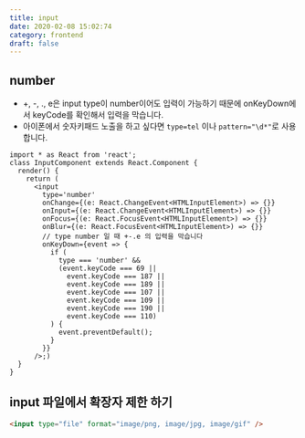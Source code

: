 ```yaml
---
title: input
date: 2020-02-08 15:02:74
category: frontend
draft: false
---
```


## number

- +, -, ., e은 input type이 number이어도 입력이 가능하기 때문에 onKeyDown에서 keyCode를 확인해서 입력을 막습니다.
- 아이폰에서 숫자키패드 노출을 하고 싶다면 `type=tel` 이나 `pattern="\d*"`로 사용합니다.

```tsx
import * as React from 'react';
class InputComponent extends React.Component {
  render() {
    return (
      <input
        type='number'
        onChange={(e: React.ChangeEvent<HTMLInputElement>) => {}}
        onInput={(e: React.ChangeEvent<HTMLInputElement>) => {}}
        onFocus={(e: React.FocusEvent<HTMLInputElement>) => {}}
        onBlur={(e: React.FocusEvent<HTMLInputElement>) => {}}
        // type number 일 때 +-.e 의 입력을 막습니다
        onKeyDown={event => {
          if (
            type === 'number' &&
            (event.keyCode === 69 ||
              event.keyCode === 187 ||
              event.keyCode === 189 ||
              event.keyCode === 107 ||
              event.keyCode === 109 ||
              event.keyCode === 190 ||
              event.keyCode === 110)
          ) {
            event.preventDefault();
          }
        }}
      />;)
  }
}
```

## input 파일에서 확장자 제한 하기

```html
<input type="file" format="image/png, image/jpg, image/gif" />
```
